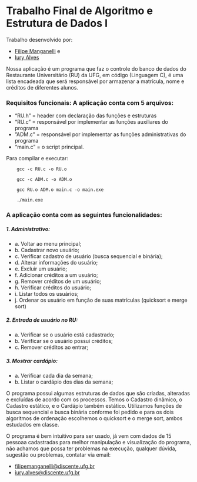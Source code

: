 # Trabalho Final de Algoritmo e Estrutura de Dados I
    
Trabalho desenvolvido por:
  
  - [Filipe Manganelli](https://github.com/fbmanganelli) e
  - [Iury Alves](https://github.com/iuryalvez) 

Nossa aplicação é um programa que faz o controle do banco de dados do Restaurante 
Universitário (RU) da UFG, em código (Linguagem C), é uma lista encadeada que 
será responsável por armazenar a matrícula, nome e créditos de diferentes alunos.

### Requisitos funcionais: A aplicação conta com 5 arquivos:
- “RU.h” = header com declaração das funções e estruturas
- “RU.c” = responsável por implementar as funções auxiliares do programa
- ”ADM.c” = responsável por implementar as funções administrativas do programa
- “main.c” = o script principal.

Para compilar e executar:        
 
        gcc -c RU.c -o RU.o 
 
        gcc -c ADM.c -o ADM.o
    
        gcc RU.o ADM.o main.c -o main.exe 
    
        ./main.exe

### A aplicação conta com as seguintes funcionalidades:
  ##### 1. Administrativo:
  - a. Voltar ao menu principal;
  - b. Cadastrar novo usuário;
  - c. Verificar cadastro de usuário (busca sequencial e binária);
  - d. Alterar informações do usuário;
  - e. Excluir um usuário;
  - f. Adicionar créditos a um usuário;
  - g. Remover créditos de um usuário;
  - h. Verificar créditos do usuário;
  - i. Listar todos os usuários;
  - j. Ordenar os usuário em função de suas matrículas (quicksort e merge
    sort)
  ##### 2. Entrada de usuário no RU:
  - a. Verificar se o usuário está cadastrado;
  - b. Verificar se o usuário possui créditos;
  - c. Remover créditos ao entrar;
  ##### 3. Mostrar cardápio:
   - a. Verificar cada dia da semana;
   - b. Listar o cardápio dos dias da semana;

O programa possui algumas estruturas de dados que são criadas, alteradas e excluídas
de acordo com os processos. Temos o Cadastro dinâmico, o Cadastro estático, e o Cardápio
também estático. Utilizamos funções de busca sequencial e busca binária conforme foi
pedido e para os dois algoritmos de ordenação escolhemos o quicksort e o merge sort, ambos
estudados em classe.

O programa é bem intuitivo para ser usado, já vem com dados de 15 pessoaa 
cadastradas para melhor manipulação e visualização do programa, não achamos
que possa ter problemas na execução, qualquer dúvida, sugestão ou problemas,
contatar via email:
  - filipemanganelli@discente.ufg.br
  - iury.alves@discente.ufg.br
